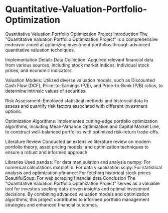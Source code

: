 # Quantitative-Valuation-Portfolio-Optimization
Quantitative Valuation Portfolio Optimization Project
Introduction
The "Quantitative Valuation Portfolio Optimization Project" is a comprehensive endeavor aimed at optimizing investment portfolios through advanced quantitative valuation techniques.

Implementation Details
Data Collection: Acquired relevant financial data from various sources, including stock market indices, individual stock prices, and economic indicators.

Valuation Models: Utilized diverse valuation models, such as Discounted Cash Flow (DCF), Price-to-Earnings (P/E), and Price-to-Book (P/B) ratios, to determine intrinsic values of securities.

Risk Assessment: Employed statistical methods and historical data to assess and quantify risk factors associated with different investment options.

Optimization Algorithms: Implemented cutting-edge portfolio optimization algorithms, including Mean-Variance Optimization and Capital Market Line, to construct well-balanced portfolios with optimized risk-return trade-offs.

Literature Review
Conducted an extensive literature review on modern portfolio theory, asset pricing models, and optimization techniques to ensure a robust and informed approach.

Libraries Used
pandas: For data manipulation and analysis
numpy: For numerical calculations
matplotlib: For data visualization
scipy: For statistical analysis and optimization
yfinance: For fetching historical stock prices
BeautifulSoup: For web scraping financial data
Conclusion
The "Quantitative Valuation Portfolio Optimization Project" serves as a valuable tool for investors seeking data-driven insights and optimal investment decisions. By combining advanced valuation models and optimization algorithms, this project contributes to informed portfolio management strategies and enhanced financial outcomes.
